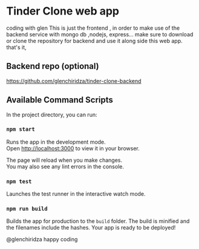 # Tinder Clone web app
 coding with glen
 This is just the frontend , in order to make use of the backend service with mongo db ,nodejs, express...
 make sure to download or clone the repository for backend
 and use it along side this web app.
 that's it,

 ## Backend repo (optional)
 https://github.com/glenchiridza/tinder-clone-backend

## Available Command Scripts

In the project directory, you can run:

### `npm start`

Runs the app in the development mode.\
Open [http://localhost:3000](http://localhost:3000) to view it in your browser.

The page will reload when you make changes.\
You may also see any lint errors in the console.

### `npm test`

Launches the test runner in the interactive watch mode.

### `npm run build`

Builds the app for production to the `build` folder.
The build is minified and the filenames include the hashes.
Your app is ready to be deployed!


@glenchiridza
happy coding